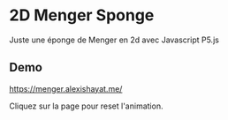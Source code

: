 # 2D Menger Sponge
Juste une éponge de Menger en 2d avec Javascript P5.js


## Demo

https://menger.alexishayat.me/

Cliquez sur la page pour reset l'animation.